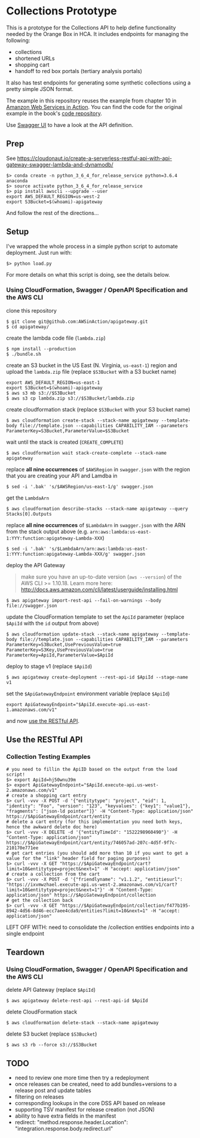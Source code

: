 # Collections Prototype

This is a prototype for the Collections API to help define functionality needed by the Orange Box in HCA. It includes
endpoints for managing the following:
* collections
* shortened URLs
* shopping cart
* handoff to red box portals (tertiary analysis portals)

It also has test endpoints for generating some synthetic collections using a pretty simple JSON format.

The example in this repository reuses the example from chapter 10 in [Amanzon Web Services in Action](https://www.manning.com/books/amazon-web-services-in-action). You can find the code for the original example in the book's [code repository](https://github.com/AWSinAction/code/tree/master/chapter10).

Use [Swagger UI](http://petstore.swagger.io/?url=https://raw.githubusercontent.com/briandoconnor/collections-prototype/master/swagger.json) to have a look at the API definition.

## Prep

See https://cloudonaut.io/create-a-serverless-restful-api-with-api-gateway-swagger-lambda-and-dynamodb/

```
$> conda create -n python_3_6_4_for_release_service python=3.6.4 anaconda
$> source activate python_3_6_4_for_release_service
$> pip install awscli --upgrade --user
export AWS_DEFAULT_REGION=us-west-2
export S3Bucket=$(whoami)-apigateway

```
And follow the rest of the directions...

## Setup

I've wrapped the whole process in a simple python script to automate deployment.  Just run with:

    $> python load.py

For more details on what this script is doing, see the details below.

### Using CloudFormation, Swagger / OpenAPI Specification and the AWS CLI

clone this repository

```
$ git clone git@github.com:AWSinAction/apigateway.git
$ cd apigateway/
```

create the lambda code file (`lambda.zip`)

```
$ npm install --production
$ ./bundle.sh
```

create an S3 bucket in the US East (N. Virginia, `us-east-1`) region and upload the `lambda.zip` file (replace `$S3Bucket` with a S3 bucket name)

```
export AWS_DEFAULT_REGION=us-east-1
export S3Bucket=$(whoami)-apigateway
$ aws s3 mb s3://$S3Bucket
$ aws s3 cp lambda.zip s3://$S3Bucket/lambda.zip
```

create cloudformation stack (replace `$S3Bucket` with your S3 bucket name)

```
$ aws cloudformation create-stack --stack-name apigateway --template-body file://template.json --capabilities CAPABILITY_IAM --parameters ParameterKey=S3Bucket,ParameterValue=$S3Bucket
```

wait until the stack is created (`CREATE_COMPLETE`)

```
$ aws cloudformation wait stack-create-complete --stack-name apigateway
```

replace **all nine occurrences** of `$AWSRegion` in `swagger.json` with the region that you are creating your API and Lamdba in

```
$ sed -i '.bak' 's/$AWSRegion/us-east-1/g' swagger.json
```

get the `LambdaArn`

```
$ aws cloudformation describe-stacks --stack-name apigateway --query Stacks[0].Outputs
```

replace **all nine occurrences** of `$LambdaArn` in `swagger.json` with the ARN from the stack output above (e.g. `arn:aws:lambda:us-east-1:YYY:function:apigateway-Lambda-XXX`)

```
$ sed -i '.bak' 's/$LambdaArn/arn:aws:lambda:us-east-1:YYY:function:apigateway-Lambda-XXX/g' swagger.json
```

deploy the API Gateway

> make sure you have an up-to-date version (`aws --version`) of the AWS CLI >= 1.10.18. Learn more here: http://docs.aws.amazon.com/cli/latest/userguide/installing.html

```
$ aws apigateway import-rest-api --fail-on-warnings --body file://swagger.json
```

update the CloudFormation template to set the `ApiId` parameter (replace `$ApiId` with the `id` output from above)

```
$ aws cloudformation update-stack --stack-name apigateway --template-body file://template.json --capabilities CAPABILITY_IAM --parameters ParameterKey=S3Bucket,UsePreviousValue=true ParameterKey=S3Key,UsePreviousValue=true ParameterKey=ApiId,ParameterValue=$ApiId
```

deploy to stage v1 (replace `$ApiId`)

```
$ aws apigateway create-deployment --rest-api-id $ApiId --stage-name v1
```

set the `$ApiGatewayEndpoint` environment variable (replace `$ApiId`)

```
export ApiGatewayEndpoint="$ApiId.execute-api.us-east-1.amazonaws.com/v1"
```

and now [use the RESTful API](#use-the-restful-api).

## Use the RESTful API

### Collection Testing Examples

```
# you need to fillin the ApiID based on the output from the load script!
$> export ApiId=hj50wnu39m
$> export ApiGatewayEndpoint="$ApiId.execute-api.us-west-2.amazonaws.com/v1"
# create a shopping cart entry
$> curl -vvv -X POST -d '{"entitytype": "project", "eid": 1, "identity": "Foo", "version": "123", "keyvalues": {"key1": "value1"}, "fragments": ["json-ld pointer"]}' -H "Content-Type: application/json" https://$ApiGatewayEndpoint/cart/entity
# delete a cart entry (for this implementation you need both keys, hence the awkward delete doc here)
$> curl -vvv -X DELETE -d '{"entityTimeId": "1522298960490"}' -H "Content-Type: application/json" https://$ApiGatewayEndpoint/cart/entity/746057ad-207c-4d5f-9f7c-210170e771ee
# get cart entries (you should add more than 10 if you want to get a value for the "link" header field for paging purposes)
$> curl -vvv -X GET "https://$ApiGatewayEndpoint/cart?limit=10&entitytype=project&next=1" -H "accept: application/json"
# create a collection from the cart
$> curl -vvv -X POST -d '{"friendlyname": "v1.1.2", "entitiesurl": "https://ixvmwzhael.execute-api.us-west-2.amazonaws.com/v1/cart?limit=10&entitytype=project&next=1"}' -H "Content-Type: application/json" https://$ApiGatewayEndpoint/collection
# get the collection back
$> curl -vvv -X GET "https://$ApiGatewayEndpoint/collection/f477b195-8942-4d56-8d46-ecc7aee4cda9/entities?limit=10&next=1" -H "accept: application/json"
```
LEFT OFF WITH: need to consolidate the /collection entities endpoints into a single endpoint

## Teardown

### Using CloudFormation, Swagger / OpenAPI Specification and the AWS CLI

delete API Gateway (replace `$ApiId`)

```
$ aws apigateway delete-rest-api --rest-api-id $ApiId
```

delete CloudFormation stack

```
$ aws cloudformation delete-stack --stack-name apigateway
```

delete S3 bucket (replace `$S3Bucket`)

```
$ aws s3 rb --force s3://$S3Bucket
```


## TODO
* need to review one more time then try a redeployment
* once releases can be created, need to add bundles+versions to a release post and update tables
* filtering on releases
* corresponding lookups in the core DSS API based on release
* supporting TSV manifest for release creation (not JSON)
* ability to have extra fields in the manifest
* redirect: "method.response.header.Location": "integration.response.body.redirect.url"
